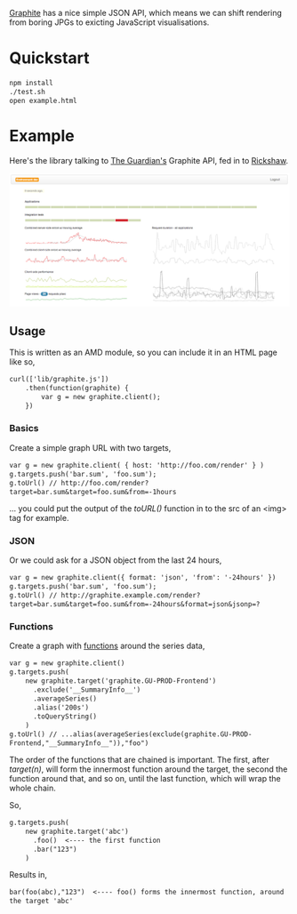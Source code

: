 [Graphite](http://graphite.wikidot.com/) has a nice simple JSON API, which means we can shift rendering from boring JPGs to exicting JavaScript visualisations. 

# Quickstart

```
npm install
./test.sh
open example.html
```

# Example

Here's the library talking to [The Guardian's](http://www.guardian.co.uk) Graphite API, fed in to [Rickshaw](http://code.shutterstock.com/rickshaw/).

![](docs/dashboard.png)

## Usage

This is written as an AMD module, so you can include it in an HTML page like so,

```
curl(['lib/graphite.js'])
    .then(function(graphite) {
        var g = new graphite.client();
    })
```

### Basics

Create a simple graph URL with two targets,

```
var g = new graphite.client( { host: 'http://foo.com/render' } )
g.targets.push('bar.sum', 'foo.sum');
g.toUrl() // http://foo.com/render?target=bar.sum&target=foo.sum&from=-1hours
```

... you could put the output of the _toURL()_ function in to the src of an &lt;img&gt; tag for example.

### JSON

Or we could ask for a JSON object from the last 24 hours,

```
var g = new graphite.client({ format: 'json', 'from': '-24hours' })
g.targets.push('bar.sum', 'foo.sum');
g.toUrl() // http://graphite.example.com/render?target=bar.sum&target=foo.sum&from=-24hours&format=json&jsonp=?
```

### Functions

Create a graph with [functions](http://graphite.readthedocs.org/en/latest/functions.html) around the series data,

```
var g = new graphite.client()
g.targets.push(
    new graphite.target('graphite.GU-PROD-Frontend')
      .exclude('__SummaryInfo__')
      .averageSeries()
      .alias('200s')
      .toQueryString()
    )
g.toUrl() // ...alias(averageSeries(exclude(graphite.GU-PROD-Frontend,"__SummaryInfo__")),"foo")
```

The order of the functions that are chained is important. The first, after _target(n)_, will form the innermost function around the target, the second the function around that, and so on, until the last function, which will wrap the whole chain.

So, 

```
g.targets.push(
    new graphite.target('abc')
      .foo()  <---- the first function
      .bar("123")
    )
```

Results in,

```
bar(foo(abc),"123")  <---- foo() forms the innermost function, around the target 'abc'
```


